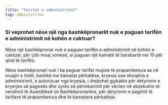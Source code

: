 ```yaml
---
title: "Tarifat e administrimit"
tag: administrimi
---
```


### Si veprohet nëse një nga bashkëpronarët nuk e paguan tarifën e administrimit në kohën e caktuar?

Nëse një bashkëpronar nuk e paguan tarifën e administrimit në kohën e caktuar, për çdo muaj vonesë, ai paguan një kamatë të barabartë me 10 për qind të tarifës.

Nëse bashkëpronari nuk i ka paguar tarifat mujore të prapambetura as në muajin e tretë, bashkë me kamatat përkatëse, kryesia ose shoqëria e administrimit, e autorizuar nga kryesia, i drejtohet gjykatës për detyrimin e kryerjes së pagesës dhe zyrës së përmbarimit për vënien në ekzekutim të vendimit të Asamblesë së Bashkëpronarëve, për detyrimin e pagimit të tarifave të prapambetura dhe të kamatave përkatëse.
